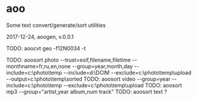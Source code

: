 # aoo
Some text convert/generate/sort utilities

2017-12-24, aoogen, v.0.0.1 

TODO: aoocvt geo -f12N0034 -t

TODO: aoosort photo --trust=exif,filename,filetime --monthname=fr,ru,en,none --group=year,month,day --include=c:\photo\temp --include=d:\DCIM --exclude=c:\photo\temp\upload --output=c:\photo\temp\sorted
TODO: aoosort video --group=year --include=c:\photo\temp --exclude=c:\photo\temp\upload
TODO: aoosort mp3 --group="artist,year album,num track"
TODO: aoosort text ?